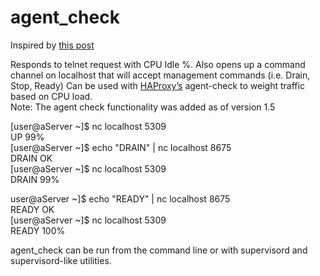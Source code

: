 # agent_check

Inspired by [this post](http://www.loadbalancer.org/blog/open-source-windows-service-for-reporting-server-load-back-to-haproxy-load-balancer-feedback-agent/)

Responds to telnet request with CPU Idle %. 
Also opens up a command channel on localhost that will accept 
management commands (i.e. Drain, Stop, Ready) Can be used with [HAProxy’s](http://www.haproxy.org/) 
agent-check to weight traffic based on CPU load.  
Note: The agent check functionality was added as of version 1.5

[user@aServer ~]$ nc localhost 5309  
UP 99%  
[user@aServer ~]$ echo "DRAIN" | nc localhost 8675  
DRAIN OK  
[user@aServer ~]$ nc localhost 5309  
DRAIN 99%  

user@aServer ~]$ echo "READY" | nc localhost 8675  
READY OK  
[user@aServer ~]$ nc localhost 5309  
READY 100%  

agent_check can be run from the command line or with supervisord and supervisord-like utilities.
